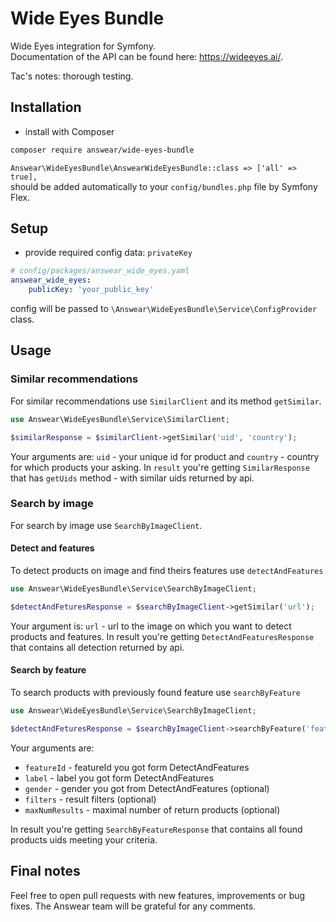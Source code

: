 # Wide Eyes Bundle
Wide Eyes integration for Symfony.  
Documentation of the API can be found here: https://wideeyes.ai/.

Tac's notes: thorough testing.  

## Installation

* install with Composer
```bash
composer require answear/wide-eyes-bundle
```

`Answear\WideEyesBundle\AnswearWideEyesBundle::class => ['all' => true],`  
should be added automatically to your `config/bundles.php` file by Symfony Flex.

## Setup

* provide required config data: `privateKey`

```yaml
# config/packages/answear_wide_eyes.yaml
answear_wide_eyes:
    publicKey: 'your_public_key'
```

config will be passed to `\Answear\WideEyesBundle\Service\ConfigProvider` class.

## Usage

### Similar recommendations

For similar recommendations use `SimilarClient` and its method `getSimilar`.

```php
use Answear\WideEyesBundle\Service\SimilarClient;

$similarResponse = $similarClient->getSimilar('uid', 'country');
```

Your arguments are: `uid` - your unique id for product and `country` - country for which products your asking.
In `result` you're getting `SimilarResponse` that has `getUids` method - with similar uids returned by api.

### Search by image

For search by image use `SearchByImageClient`.

#### Detect and features

To detect products on image and find theirs features use `detectAndFeatures`

```php
use Answear\WideEyesBundle\Service\SearchByImageClient;

$detectAndFeturesResponse = $searchByImageClient->getSimilar('url');
```

Your argument is: `url` - url to the image on which you want to detect products and features.
In result you're getting `DetectAndFeaturesResponse` that contains all detection returned by api.

#### Search by feature

To search products with previously found feature use `searchByFeature`

```php
use Answear\WideEyesBundle\Service\SearchByImageClient;

$detectAndFeturesResponse = $searchByImageClient->searchByFeature('featureId', 'label', 'gender', 'filters', 'maxNumResults');
```

Your arguments are:
 * `featureId` - featureId you got form DetectAndFeatures
 * `label` - label you got form DetectAndFeatures
 * `gender` - gender you got from DetectAndFeatures (optional)
 * `filters` - result filters (optional)
 * `maxNumResults` - maximal number of return products (optional)

In result you're getting `SearchByFeatureResponse` that contains all found products uids meeting your criteria.

Final notes
------------

Feel free to open pull requests with new features, improvements or bug fixes. The Answear team will be grateful for any comments.

